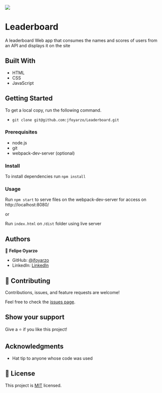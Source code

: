 ![](https://img.shields.io/badge/Microverse-blueviolet)

# Leaderboard

A leaderboard Web app that consumes the names and scores of users from an API and displays it on the site


## Built With

- HTML
- CSS
- JavaScript

## Getting Started

To get a local copy, run the following command.

- `git clone git@github.com:jfoyarzo/Leaderboard.git`

### Prerequisites

- node.js
- git
- webpack-dev-server (optional)

### Install

To install dependencies run
`npm install `

### Usage

Run `npm start` to serve files on the webpack-dev-server for access on http://localhost:8080/

or

Run `index.html` on `/dist` folder using live server

## Authors

👤 **Felipe Oyarzo**

- GitHub: [@jfoyarzo](https://github.com/jfoyarzo)
- LinkedIn: [LinkedIn](https://www.linkedin.com/in/jorge-felipe-oyarzo-contreras-647118247/)

## 🤝 Contributing

Contributions, issues, and feature requests are welcome!

Feel free to check the [issues page](https://github.com/jfoyarzo/Leaderboard/issues).

## Show your support

Give a ⭐️ if you like this project!

## Acknowledgments

- Hat tip to anyone whose code was used

## 📝 License

This project is [MIT](./LICENSE) licensed.
